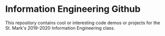 # Information Engineering Github

This repository contains cool or interesting code demos or projects for the St. Mark's 2019-2020 Information Engineering class.
